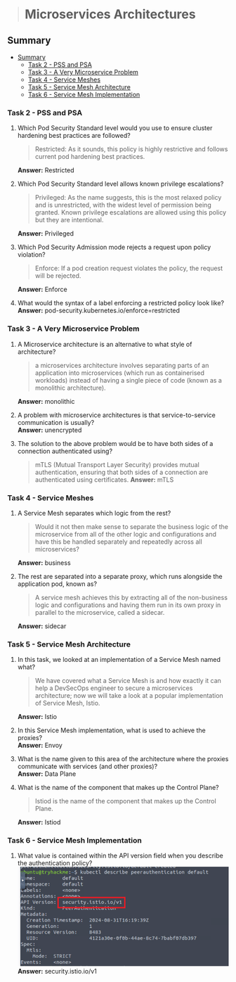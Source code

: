 > # Microservices Architectures

## Summary
- [Summary](#summary)
  - [Task 2 - PSS and PSA](#task-2---pss-and-psa)
  - [Task 3 - A Very Microservice Problem](#task-3---a-very-microservice-problem)
  - [Task 4 - Service Meshes](#task-4---service-meshes)
  - [Task 5 - Service Mesh Architecture](#task-5---service-mesh-architecture)
  - [Task 6 - Service Mesh Implementation](#task-6---service-mesh-implementation)

### Task 2 - PSS and PSA
1. Which Pod Security Standard level would you use to ensure cluster hardening best practices are followed?<br>
    > Restricted: As it sounds, this policy is highly restrictive and follows current pod hardening best practices. 

    **Answer:** Restricted

1. Which Pod Security Standard level allows known privilege escalations?<br>
    > Privileged: As the name suggests, this is the most relaxed policy and is unrestricted, with the widest level of permission being granted. Known privilege escalations are allowed using this policy but they are intentional.

    **Answer:** Privileged

1. Which Pod Security Admission mode rejects a request upon policy violation?<br>
    > Enforce: If a pod creation request violates the policy, the request will be rejected.

    **Answer:** Enforce

1. What would the syntax of a label enforcing a restricted policy look like?<br>
    **Answer:** pod-security.kubernetes.io/enforce=restricted

### Task 3 - A Very Microservice Problem
1. A Microservice architecture is an alternative to what style of architecture?<br>
    >  a microservices architecture involves separating parts of an application into microservices (which run as containerised workloads) instead of having a single piece of code (known as a monolithic architecture). 

    **Answer:** monolithic

1. A problem with microservice architectures is that service-to-service communication is usually?<br>
    **Answer:** unencrypted 

1. The solution to the above problem would be to have both sides of a connection authenticated using?<br>
    > mTLS (Mutual Transport Layer Security) provides mutual authentication, ensuring that both sides of a connection are authenticated using certificates.
    **Answer:** mTLS


### Task 4 - Service Meshes
1. A Service Mesh separates which logic from the rest?<br>
    > Would it not then make sense to separate the business logic of the microservice from all of the other logic and configurations and have this be handled separately and repeatedly across all microservices? 

    **Answer:** business

1. The rest are separated into a separate proxy, which runs alongside the application pod, known as?<br>
    > A service mesh achieves this by extracting all of the non-business logic and configurations and having them run in its own proxy in parallel to the microservice, called a sidecar.

    **Answer:** sidecar

### Task 5 - Service Mesh Architecture
1. In this task, we looked at an implementation of a Service Mesh named what?<br>
    > We have covered what a Service Mesh is and how exactly it can help a DevSecOps engineer to secure a microservices architecture; now we will take a look at a popular implementation of Service Mesh, Istio.

    **Answer:** Istio

1. In this Service Mesh implementation, what is used to achieve the proxies?<br>
    **Answer:** Envoy

1. What is the name given to this area of the architecture where the proxies communicate with services (and other proxies)?<br>
    **Answer:** Data Plane

1. What is the name of the component that makes up the Control Plane?<br>
    > Istiod is the name of the component that makes up the Control Plane.

    **Answer:** Istiod

### Task 6 - Service Mesh Implementation
1. What value is contained within the API version field when you describe the authentication policy?<br>
    ![](images/1.png)<br>
    **Answer:** security.istio.io/v1
